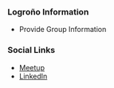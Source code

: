 ### Logroño Information
* Provide Group Information

### Social Links
* [Meetup](https://www.meetup.com/owasp-logrono-chapter/)
* [LinkedIn](https://www.linkedin.com/company/owasp-logrono)
  

